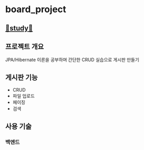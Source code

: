 # board_project
## [📝study📝](https://insidious-jacket-6ef.notion.site/REST-API-JPA-d3f7b9441d1d4b29bfe351305760b160)

## 프로젝트 개요
JPA/Hibernate 이론을 공부하며 간단한 CRUD 실습으로 게시판 만들기

## 게시판 기능
* CRUD
* 파일 업로드
* 페이징
* 검색 

## 사용 기술
### 백엔드

